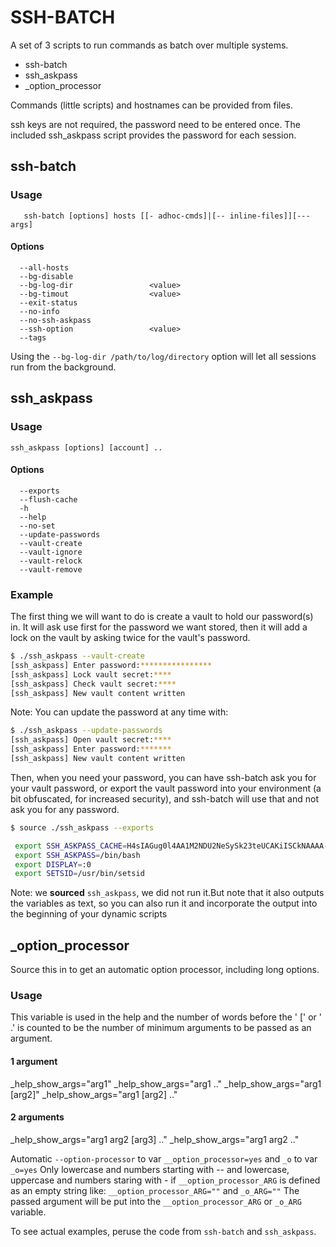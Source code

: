 # SSH-BATCH

A set of 3 scripts to run commands as batch over multiple systems.

- ssh-batch
- ssh_askpass
- _option_processor

Commands (little scripts) and hostnames can be provided from files.

ssh keys are not required, the password need to be entered once.
The included ssh_askpass script provides the password for each session.
## ssh-batch

### Usage
```
   ssh-batch [options] hosts [[- adhoc-cmds]|[-- inline-files]][--- args]
```
#### Options

      --all-hosts
      --bg-disable
      --bg-log-dir                 <value>
      --bg-timout                  <value>
      --exit-status
      --no-info
      --no-ssh-askpass
      --ssh-option                 <value>
      --tags

Using the `--bg-log-dir /path/to/log/directory` option will let all sessions
run from the background.

## ssh_askpass

### Usage
```
ssh_askpass [options] [account] ..
```
#### Options

      --exports
      --flush-cache
      -h
      --help
      --no-set
      --update-passwords
      --vault-create
      --vault-ignore
      --vault-relock
      --vault-remove

### Example

The first thing we will want to do is create a vault to hold our password(s) in.
It will ask use first for the password we want stored, then it will add a lock on the vault by asking twice for the vault's password.
```sh
$ ./ssh_askpass --vault-create
[ssh_askpass] Enter password:****************
[ssh_askpass] Lock vault secret:****
[ssh_askpass] Check vault secret:****
[ssh_askpass] New vault content written
```
Note: You can update the password at any time with:
```sh
$ ./ssh_askpass --update-passwords
[ssh_askpass] Open vault secret:****
[ssh_askpass] Enter password:*******
[ssh_askpass] New vault content written
```

Then, when you need your password, you can have ssh-batch ask you for your vault password, or export the vault password into your environment (a bit obfuscated, for increased security), and ssh-batch will use that and not ask you for any password.
```sh
$ source ./ssh_askpass --exports

 export SSH_ASKPASS_CACHE=H4sIAGug0l4AA1M2NDU2NeSySk23teUCAKiISCkNAAAA-
 export SSH_ASKPASS=/bin/bash
 export DISPLAY=:0
 export SETSID=/usr/bin/setsid
```
Note: we __sourced__ `ssh_askpass`, we did not run it.But note that it also outputs the variables as text, so you can also run it and incorporate the output into the beginning of your dynamic scripts


## _option_processor
Source this in to get an automatic option processor, including long options.

### Usage
 

This variable is used in the help and the number of words before the
' [' or ' .' is counted to be the number of minimum arguments to be
passed as an argument.

#### 1 argument
 _help_show_args="arg1"
 _help_show_args="arg1 .."
 _help_show_args="arg1 [arg2]"
 _help_show_args="arg1 [arg2] .."

#### 2 arguments
 _help_show_args="arg1 arg2 [arg3] .."
 _help_show_args="arg1 arg2 .."


 Automatic `--option-processor` to var `__option_processor=yes`
  and      `_o`                 to var `_o=yes`
 Only lowercase and numbers starting with --
    and lowercase, uppercase and numbers staring with -
 if `__option_processor_ARG` is defined as an empty string like:
 `__option_processor_ARG=""`
  and
 `_o_ARG=""`
 The passed argument will be put into the `__option_processor_ARG` or
 `_o_ARG` variable.

To see actual examples, peruse the code from `ssh-batch` and `ssh_askpass`.